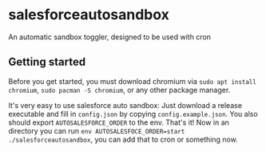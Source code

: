 # salesforceautosandbox

An automatic sandbox toggler, designed to be used with cron

## Getting started

Before you get started, you must download chromium via `sudo apt install chromium`, `sudo pacman -S chromium`, or any other package manager.

It's very easy to use salesforce auto sandbox: Just download a release executable and fill in `config.json` by copying `config.example.json`. You also should export `AUTOSALESFORCE_ORDER` to the env. That's it! Now in an directory you can run `env AUTOSALESFOCE_ORDER=start ./salesforceautosandbox`, you can add that to cron or something now.
